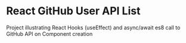 # React GitHub User API List

Project illustrating React Hooks (useEffect) and async/await es8 call to GitHub API on Component creation
